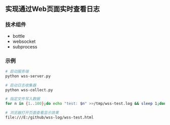 ## 实现通过Web页面实时查看日志
### 技术组件
- bottle
- websocket
- subprocess

### 示例
```bash
# 启动服务端
python wss-server.py

# 启动日志收集器
python wss-collect.py

# 指定文件写入数据
for n in {1..100};do echo "test: $n" >>/tmp/wss-test.log && sleep 1;done 

# 浏览器打开页面查看显示效果
file:///E:/github/wss-log/wss-test.html
```